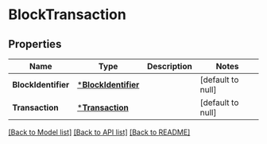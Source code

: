 # BlockTransaction

## Properties
Name | Type | Description | Notes
------------ | ------------- | ------------- | -------------
**BlockIdentifier** | [***BlockIdentifier**](BlockIdentifier.md) |  | [default to null]
**Transaction** | [***Transaction**](Transaction.md) |  | [default to null]

[[Back to Model list]](../README.md#documentation-for-models) [[Back to API list]](../README.md#documentation-for-api-endpoints) [[Back to README]](../README.md)

